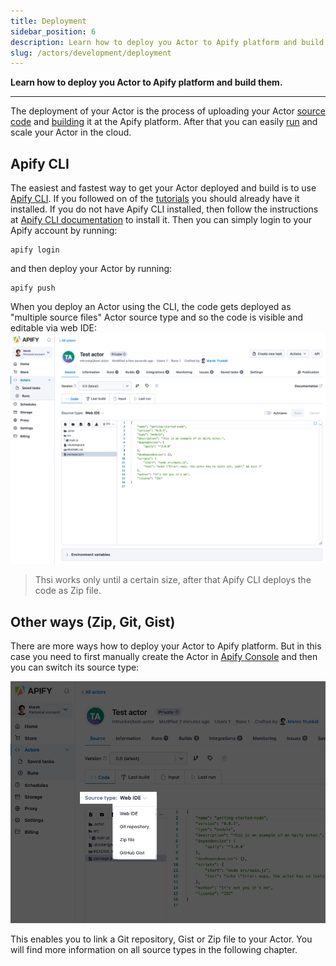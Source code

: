 ```yaml
---
title: Deployment
sidebar_position: 6
description: Learn how to deploy you Actor to Apify platform and build them.
slug: /actors/development/deployment
---
```


**Learn how to deploy you Actor to Apify platform and build them.**

---

The deployment of your Actor is the process of uploading your Actor [source code](../actor_definition/index.md) and [building](../builds_and_runs/builds.md) it at the Apify platform. After that you can easily [run](../builds_and_runs/runs.md) and scale your Actor in the cloud.

## Apify CLI

The easiest and fastest way to get your Actor deployed and build is to use [Apify CLI](/cli). If you followed on of the [tutorials](/academy) you should already have it installed. If you do not have Apify CLI installed, then follow the instructions at [Apify CLI documentation](/cli/docs/installation) to install it. Then you can simply login to your Apify account by running:

```
apify login
```

and then deploy your Actor by running:

```
apify push
```

When you deploy an Actor using the CLI, the code gets deployed as "multiple source files" Actor source type and so the code is visible and editable via web IDE:
![Web IDE](./images/actor-source.png)

> Thsi works only until a certain size, after that Apify CLI deploys the code as Zip file.

## Other ways (Zip, Git, Gist)

There are more ways how to deploy your Actor to Apify platform. But in this case you need to first manually create the Actor in [Apify Console](https://my.apify.com/actors) and then you can switch its source type:

![Actor source types](./images/actor-source-types.png)

This enables you to link a Git repository, Gist or Zip file to your Actor. You will find more information on all source types in the following chapter.
